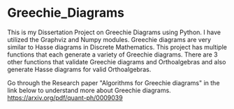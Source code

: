 # Greechie_Diagrams
This is my Dissertation Project on Greechie Diagrams using Python. I have utilized the Graphviz and Numpy modules. Greechie diagrams are very similar to Hasse diagrams in Discrete Mathematics. 
This project has multiple functions that each generate a variety of Greechie diagrams. 
There are 3 other functions that validate Greechie diagrams and Orthoalgebras and also generate Hasse diagrams for valid Orthoalgebras.

Go through the Research paper "Algorithms for Greechie diagrams" in the link below to understand more about Greechie diagrams.
https://arxiv.org/pdf/quant-ph/0009039

